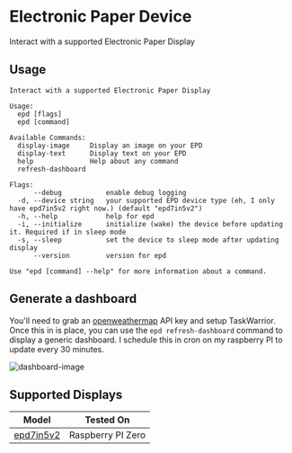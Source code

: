 # Electronic Paper Device

Interact with a supported Electronic Paper Display

## Usage

```shell
Interact with a supported Electronic Paper Display

Usage:
  epd [flags]
  epd [command]

Available Commands:
  display-image     Display an image on your EPD
  display-text      Display text on your EPD
  help              Help about any command
  refresh-dashboard 

Flags:
      --debug           enable debug logging
  -d, --device string   your supported EPD device type (eh, I only have epd7in5v2 right now.) (default "epd7in5v2")
  -h, --help            help for epd
  -i, --initialize      initialize (wake) the device before updating it. Required if in sleep mode
  -s, --sleep           set the device to sleep mode after updating display
      --version         version for epd

Use "epd [command] --help" for more information about a command.
```

## Generate a dashboard

You'll need to grab an [openweathermap](https://openweathermap.org/) API key and setup TaskWarrior. Once this in is place, you can use the `epd refresh-dashboard` command to display a generic dashboard. I schedule this in cron on my raspberry PI to update every 30 minutes.

![dashboard-image](https://justmiles.keybase.pub/assets/github.com/justmiles/epd/dashboard-image.png)

## Supported Displays

| Model                                                           | Tested On         |
| --------------------------------------------------------------- | ----------------- |
| [epd7in5v2](https://www.waveshare.com/wiki/7.5inch_e-Paper_HAT) | Raspberry PI Zero |
